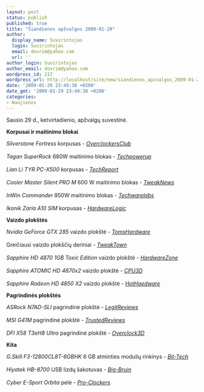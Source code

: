 ```yaml
---
layout: post
status: publish
published: true
title: "Šiandienos apžvalgos 2009-01-29"
author:
  display_name: Suvirintojas
  login: Suvirintojas
  email: dovrim@yahoo.com
  url: ''
author_login: Suvirintojas
author_email: dovrim@yahoo.com
wordpress_id: 217
wordpress_url: http://localhost/site/new/siandienos_apzvalgos_2009-01-29/
date: '2009-01-29 23:49:38 +0200'
date_gmt: '2009-01-29 23:49:38 +0200'
categories:
- Naujienos
---
```

<p>Sausio 29 d., ketvirtadienio, apžvalgų suvestinė.</p>
<p><b>Korpusai ir maitinimo blokai</b></p>
<p><i>Silverstone Fortress</i> korpusas - <i><a class="ns" href="http://www.overclockersclub.com/reviews/silverstonefortress/">OverclockersClub</a></i><br />
<br /><i>Tagan SuperRock</i> 680W maitinimo blokas - <i><a class="ns" href="http://www.techpowerup.com/reviews/Tagan/SuperRock_680W_TG680-U33II/">Techpowerup</a></i><br />
<br /><i>Lian Li TYR PC-X500</i> korpusas - <i><a class="ns" href="http://www.techreport.com/articles.x/16258">TechReport</a></i><br />
<br /><i>Cooler Master Silent PRO M</i> 600 W maitinimo blokas - <i><a class="ns" href="http://www.tweaknews.net/reviews/cooler_master_silent_pro_600_watt/">TweakNews</a></i><br />
<br /><i>InWin Commander</i> 850W maitinimo blokas - <i><a class="ns" href="http://www.techwarelabs.com/reviews/PowerSupply/inwin_commander/">Techwarelabs</a></i><br />
<br /><i>Ikonik Zaria A10 SIM</i> korpusas - <i><a class="ns" href="http://hardwarelogic.com/news/135/ARTICLE/5650/2009-01-29.html">HardwareLogic</a></i></p>
<p><b>Vaizdo plokštės</b></p>
<p><i>Nvidia GeForce GTX 285</i> vaizdo plokštė - <i><a class="ns" href="http://www.tomshardware.com/reviews/geforce-gtx-285,2139.html">TomsHardware</a></i><br />
<br />Greičiausi vaizdo plokščių deriniai - <i><a class="ns" href="http://www.tweaktown.com/articles/1730/the_fastest_vga_setups_examined/index.html">TweakTown</a></i><br />
<br /><i>Sapphire HD 4870 1GB Toxic Edition</i> vaizdo plokštė - <i><a class="ns" href="http://www.hardwarezone.com/articles/view.php?cid=3&id=2788">HardwareZone</a></i><br />
<br /><i>Sapphire ATOMIC HD 4870x2</i> vaizdo plokštė - <i><a class="ns" href="http://www.cpu3d.com/review/7095-1/sapphire-atomic-hd-4870x2-h2o/introduction.html">CPU3D</a></i><br />
<br /><i>Sapphire Radeon HD 4850 X2</i> vaizdo plokštė - <i><a class="ns" href="http://hothardware.com/Articles/Sapphire-HD-4850-X2-2G1G-GDDR3/">HotHaedware</a></i></p>
<p><b>Pagrindinės plokštės</b></p>
<p><i>ASRock N7AD-SLI</i> pagrindinė plokštė - <i><a class="ns" href="http://www.legitreviews.com/article/882/1/">LegitReviews</a></i><br />
<br /><i>MSI G41M</i> pagrindinė plokštė - <i><a class="ns" href="http://www.trustedreviews.com/motherboards/review/2009/01/29/MSI-G41M/p1">TrustedReviews</a></i><br />
<br /><i>DFI X58 T3eH8 Ultra</i> pagrindinė plokštė - <i><a class="ns" href="http://www.overclock3d.net/reviews.php?/cpu_mainboard/dfi_x58_t3eh8_ultra_motherboard/1">Overclock3D</a></i></p>
<p><b>Kita</b></p>
<p><i>G.Skill F3-12800CL8T-6GBHK</i> 6 GB atminties modulių rinkinys - <i><a class="ns" href="http://www.bit-tech.net/hardware/memory/2009/01/29/g-skill-f3-12800cl8t-6gbhk-tri-channel-ddr3/1">Bit-Tech</a></i><br />
<br /><i>Hiyatek HB-8700</i> USB lizdų šakotuvas - <i><a class="ns" href="http://www.bigbruin.com/2009/hiyatekhub_1">Big-Bruin</a></i><br />
<br /><i>Cyber E-Sport Orbita</i> pelė - <i><a class="ns" href="http://www.pro-clockers.com/reviews/?id=139">Pro-Clockers</a></i></p>
